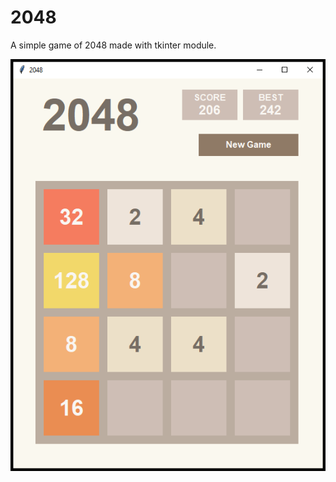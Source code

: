 # 2048

A simple game of 2048 made with tkinter module.

![Screenshot](https://github.com/FluffyMaguro/2048/blob/master/Screenshot.png)
